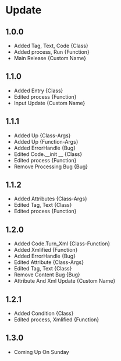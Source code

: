 # Update
## 1.0.0
- Added Tag, Text, Code {Class}
- Added process, Run {Function}
- Main Release {Custom Name}

## 1.1.0
- Added Entry {Class}
- Edited process {Function}
- Input Update {Custom Name}

## 1.1.1
- Added Up {Class-Args}
- Added Up {Function-Args}
- Added ErrorHandle {Bug}
- Edited Code.__init __ {Class}
- Edited process {Function}
- Remove Processing Bug {Bug}

## 1.1.2
- Added Attributes {Class-Args}
- Edited Tag, Text {Class}
- Edited process {Function}

## 1.2.0
- Added Code.Turn_Xml {Class-Function}
- Added Xmlified {Function}
- Added ErrorHandle {Bug}
- Edited Attribute {Class-Args}
- Edited Tag, Text {Class}
- Remove Content Bug {Bug}
- Attribute And Xml Update {Custom Name}

## 1.2.1
- Added Condition {Class}
- Edited process, Xmlified {Function}

## 1.3.0
- Coming Up On Sunday

